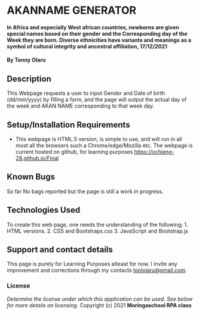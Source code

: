 # AKANNAME GENERATOR
#### In Africa and especially West african countries, newborns are given special names based on their gender and the Corresponding day of the Week they are born. Diverse ethnicities have variants and meanings as a symbol of cultural integrity and ancestral affiliation, 17/12/2021
#### By **Tonny Olaru**
## Description
This Webpage requests a user to input Gender and Date of birth (dd/mm/yyyy) by filling a form, and the page will output the actual day of the week and AKAN NAME corresponding to that week day.
## Setup/Installation Requirements
* This webpage is HTML.5 version, is simple to use, and will run in all most all the browsers such a Chrome/edge/Mozilla etc. The webpage is current hosted on github, for learning purposes  https://ochieng-28.github.io/Final
## Known Bugs
So far No bags reported but the page is still a work in progress. 
## Technologies Used
To create this web page, one needs the understanding of the following;
    1. HTML versions.
    2. CSS and Bootstraps.css
    3. JavaScript and Bootstrap.js
## Support and contact details
This page is purely for Learning Purposes atleast for now. I invite any improvement and corrections through my contacts toniolaru@gmail.com.
### License
*Determine the license under which this application can be used.  See below for more details on licensing.*
Copyright (c) 2021 **Moringaschool RPA class**
